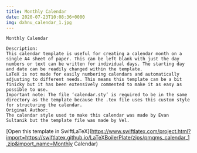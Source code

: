 ```yaml
---
title: Monthly Calendar
date: 2020-07-23T10:08:36+0000
img: dxhnu_calendar_1.jpg
---
```

```
Monthly Calendar

Description:
This calendar template is useful for creating a calendar month on a single A4 sheet of paper. This can be left blank with just the day numbers or text can be written for individual days. The starting day and date can be readily changed within the template.
LaTeX is not made for easily numbering calendars and automatically adjusting to different needs. This means this template can be a bit finicky but it has been extensively commented to make it as easy as possible to use.
Important note: The file ‘calendar.sty’ is required to be in the same directory as the template because the .tex file uses this custom style for structuring the calendar.
Original Author:
The calendar style used to make this calendar was made by Evan Sultanik but the template file was made by Vel.
```
[Open this template in SwiftLaTeX](https://www.swiftlatex.com/project.html?import=https://swiftlatex.github.io/LaTeXBoilerPlate/zips/pmqms_calendar_1.zip&import_name=Monthly Calendar)
